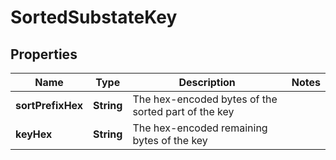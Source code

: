 

# SortedSubstateKey


## Properties

| Name | Type | Description | Notes |
|------------ | ------------- | ------------- | -------------|
|**sortPrefixHex** | **String** | The hex-encoded bytes of the sorted part of the key |  |
|**keyHex** | **String** | The hex-encoded remaining bytes of the key |  |



